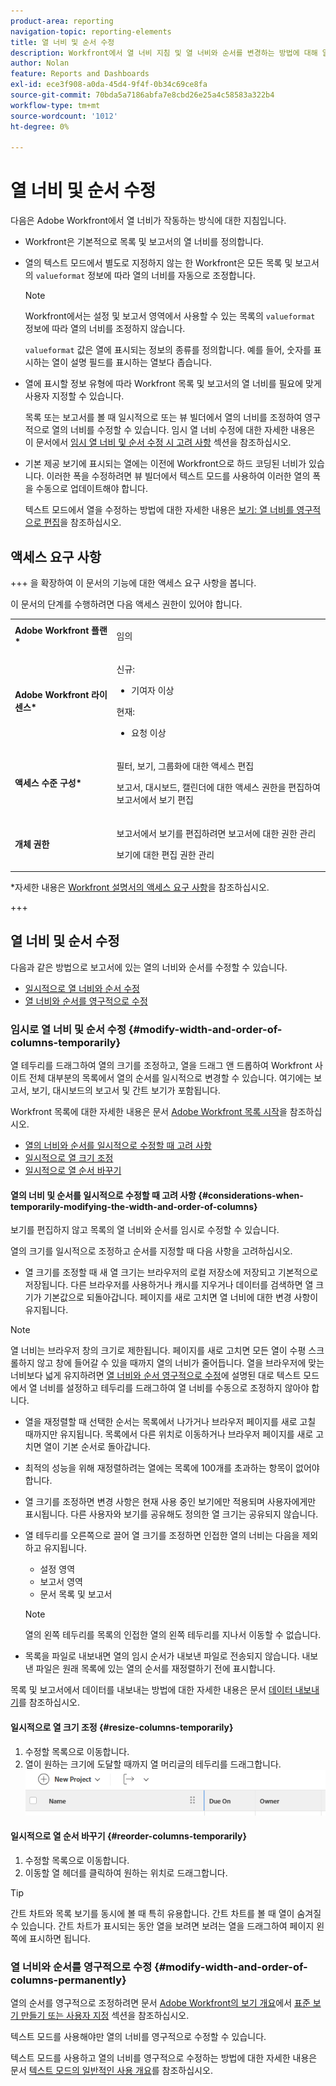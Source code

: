 ```yaml
---
product-area: reporting
navigation-topic: reporting-elements
title: 열 너비 및 순서 수정
description: Workfront에서 열 너비 지침 및 열 너비와 순서를 변경하는 방법에 대해 알아보려면 이 문서를 검토하십시오.
author: Nolan
feature: Reports and Dashboards
exl-id: ece3f908-a0da-45d4-9f4f-0b34c69ce8fa
source-git-commit: 70bda5a7186abfa7e8cbd26e25a4c58583a322b4
workflow-type: tm+mt
source-wordcount: '1012'
ht-degree: 0%

---
```


# 열 너비 및 순서 수정

<!-- Audited: 11/2024 -->

다음은 Adobe Workfront에서 열 너비가 작동하는 방식에 대한 지침입니다.

* Workfront은 기본적으로 목록 및 보고서의 열 너비를 정의합니다.
* 열의 텍스트 모드에서 별도로 지정하지 않는 한 Workfront은 모든 목록 및 보고서의 `valueformat` 정보에 따라 열의 너비를 자동으로 조정합니다.

  >[!NOTE]
  >
  >Workfront에서는 설정 및 보고서 영역에서 사용할 수 있는 목록의 `valueformat` 정보에 따라 열의 너비를 조정하지 않습니다.

  `valueformat` 값은 열에 표시되는 정보의 종류를 정의합니다. 예를 들어, 숫자를 표시하는 열이 설명 필드를 표시하는 열보다 좁습니다.

* 열에 표시할 정보 유형에 따라 Workfront 목록 및 보고서의 열 너비를 필요에 맞게 사용자 지정할 수 있습니다.

  목록 또는 보고서를 볼 때 일시적으로 또는 뷰 빌더에서 열의 너비를 조정하여 영구적으로 열의 너비를 수정할 수 있습니다. 임시 열 너비 수정에 대한 자세한 내용은 이 문서에서 [임시 열 너비 및 순서 수정 시 고려 사항](#considerations-when-temporarily-modifying-the-width-and-order-of-columns) 섹션을 참조하십시오.

* 기본 제공 보기에 표시되는 열에는 이전에 Workfront으로 하드 코딩된 너비가 있습니다. 이러한 폭을 수정하려면 뷰 빌더에서 텍스트 모드를 사용하여 이러한 열의 폭을 수동으로 업데이트해야 합니다.

  텍스트 모드에서 열을 수정하는 방법에 대한 자세한 내용은 [보기: 열 너비를 영구적으로 편집](../../../reports-and-dashboards/reports/custom-view-filter-grouping-samples/view-edit-column-width-permanently.md)을 참조하십시오.

## 액세스 요구 사항

+++ 을 확장하여 이 문서의 기능에 대한 액세스 요구 사항을 봅니다.

이 문서의 단계를 수행하려면 다음 액세스 권한이 있어야 합니다.

<table style="table-layout:auto"> 
 <col> 
 <col> 
 <tbody> 
  <tr> 
   <td role="rowheader"><strong>Adobe Workfront 플랜*</strong></td> 
   <td> <p>임의</p> </td> 
  </tr> 
  <tr> 
   <td role="rowheader"><strong>Adobe Workfront 라이센스*</strong></td> 
   <td> 
      <p>신규:</p>
         <ul>
         <li><p>기여자 이상</p></li>
         </ul>
      <p>현재:</p>
         <ul>
         <li><p>요청 이상</p></li>
         </ul>
   </td>
  </tr> 
  <tr> 
   <td role="rowheader"><strong>액세스 수준 구성*</strong></td> 
   <td> <p>필터, 보기, 그룹화에 대한 액세스 편집</p> <p>보고서, 대시보드, 캘린더에 대한 액세스 권한을 편집하여 보고서에서 보기 편집</p></td> 
  </tr> 
  <tr> 
   <td role="rowheader"><strong>개체 권한</strong></td> 
   <td> <p>보고서에서 보기를 편집하려면 보고서에 대한 권한 관리</p> <p>보기에 대한 편집 권한 관리</p></td> 
  </tr> 
 </tbody> 
</table>

*자세한 내용은 [Workfront 설명서의 액세스 요구 사항](/help/quicksilver/administration-and-setup/add-users/access-levels-and-object-permissions/access-level-requirements-in-documentation.md)을 참조하십시오.

+++

## 열 너비 및 순서 수정

다음과 같은 방법으로 보고서에 있는 열의 너비와 순서를 수정할 수 있습니다.

* [일시적으로 열 너비와 순서 수정](#modify-width-and-order-of-columns-temporarily)
* [열 너비와 순서를 영구적으로 수정](#modify-width-and-order-of-columns-permanently)

### 임시로 열 너비 및 순서 수정 {#modify-width-and-order-of-columns-temporarily}

열 테두리를 드래그하여 열의 크기를 조정하고, 열을 드래그 앤 드롭하여 Workfront 사이트 전체 대부분의 목록에서 열의 순서를 일시적으로 변경할 수 있습니다. 여기에는 보고서, 보기, 대시보드의 보고서 및 간트 보기가 포함됩니다.

Workfront 목록에 대한 자세한 내용은 문서 [Adobe Workfront 목록 시작](../../../workfront-basics/navigate-workfront/use-lists/view-items-in-a-list.md)을 참조하십시오.

* [열의 너비와 순서를 일시적으로 수정할 때 고려 사항](#considerations-when-temporarily-modifying-the-width-and-order-of-columns)
* [일시적으로 열 크기 조정](#resize-columns-temporarily)
* [일시적으로 열 순서 바꾸기](#reorder-columns-temporarily)

#### 열의 너비 및 순서를 일시적으로 수정할 때 고려 사항 {#considerations-when-temporarily-modifying-the-width-and-order-of-columns}

보기를 편집하지 않고 목록의 열 너비와 순서를 임시로 수정할 수 있습니다.

열의 크기를 일시적으로 조정하고 순서를 지정할 때 다음 사항을 고려하십시오.

* 열 크기를 조정할 때 새 열 크기는 브라우저의 로컬 저장소에 저장되고 기본적으로 저장됩니다. 다른 브라우저를 사용하거나 캐시를 지우거나 데이터를 검색하면 열 크기가 기본값으로 되돌아갑니다. 페이지를 새로 고치면 열 너비에 대한 변경 사항이 유지됩니다.

>[!NOTE]
> 
>열 너비는 브라우저 창의 크기로 제한됩니다. 페이지를 새로 고치면 모든 열이 수평 스크롤하지 않고 창에 들어갈 수 있을 때까지 열의 너비가 줄어듭니다. 열을 브라우저에 맞는 너비보다 넓게 유지하려면 [열 너비와 순서 영구적으로 수정](#modify-width-and-order-of-columns-permanently)에 설명된 대로 텍스트 모드에서 열 너비를 설정하고 테두리를 드래그하여 열 너비를 수동으로 조정하지 않아야 합니다.
>

* 열을 재정렬할 때 선택한 순서는 목록에서 나가거나 브라우저 페이지를 새로 고칠 때까지만 유지됩니다. 목록에서 다른 위치로 이동하거나 브라우저 페이지를 새로 고치면 열이 기본 순서로 돌아갑니다.
* 최적의 성능을 위해 재정렬하려는 열에는 목록에 100개를 초과하는 항목이 없어야 합니다.
* 열 크기를 조정하면 변경 사항은 현재 사용 중인 보기에만 적용되며 사용자에게만 표시됩니다. 다른 사용자와 보기를 공유해도 정의한 열 크기는 공유되지 않습니다.
* 열 테두리를 오른쪽으로 끌어 열 크기를 조정하면 인접한 열의 너비는 다음을 제외하고 유지됩니다.

   * 설정 영역
   * 보고서 영역
   * 문서 목록 및 보고서

  >[!NOTE]
  >
  >열의 왼쪽 테두리를 목록의 인접한 열의 왼쪽 테두리를 지나서 이동할 수 없습니다.

* 목록을 파일로 내보내면 열의 임시 순서가 내보낸 파일로 전송되지 않습니다. 내보낸 파일은 원래 목록에 있는 열의 순서를 재정렬하기 전에 표시합니다.

목록 및 보고서에서 데이터를 내보내는 방법에 대한 자세한 내용은 문서 [데이터 내보내기](../../../reports-and-dashboards/reports/creating-and-managing-reports/export-data.md)를 참조하십시오.

#### 일시적으로 열 크기 조정 {#resize-columns-temporarily}

1. 수정할 목록으로 이동합니다.
1. 열이 원하는 크기에 도달할 때까지 열 머리글의 테두리를 드래그합니다.\
   ![열 크기 조정](assets/column-resize-350x124.png)

#### 일시적으로 열 순서 바꾸기 {#reorder-columns-temporarily}

1. 수정할 목록으로 이동합니다.
1. 이동할 열 헤더를 클릭하여 원하는 위치로 드래그합니다.

>[!TIP]
>
>간트 차트와 목록 보기를 동시에 볼 때 특히 유용합니다. 간트 차트를 볼 때 열이 숨겨질 수 있습니다. 간트 차트가 표시되는 동안 열을 보려면 보려는 열을 드래그하여 페이지 왼쪽에 표시하면 됩니다.

### 열 너비와 순서를 영구적으로 수정 {#modify-width-and-order-of-columns-permanently}

열의 순서를 영구적으로 조정하려면 문서 [Adobe Workfront의 보기 개요](../../../reports-and-dashboards/reports/reporting-elements/views-overview.md)에서 [표준 보기 만들기 또는 사용자 지정](../../../reports-and-dashboards/reports/reporting-elements/views-overview.md#customizing-a-standard-view) 섹션을 참조하십시오.

텍스트 모드를 사용해야만 열의 너비를 영구적으로 수정할 수 있습니다.

텍스트 모드를 사용하고 열의 너비를 영구적으로 수정하는 방법에 대한 자세한 내용은 문서 [텍스트 모드의 일반적인 사용 개요](../../../reports-and-dashboards/reports/text-mode/understand-common-uses-text-mode.md)를 참조하십시오.
